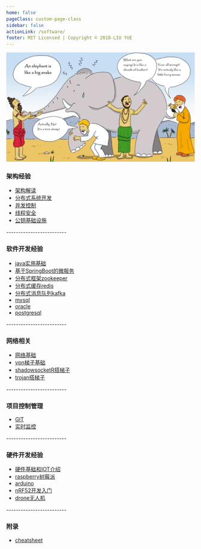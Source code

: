 ```yaml
---
home: false
pageClass: custom-page-class
sidebar: false
actionLink: /software/
footer: MIT Licensed | Copyright © 2018-LIU YUE
---
```


<img class="header" src="/docs/docs_image/software/architecture.png"/>

<div>
	<h3>架构经验</h3>
	<ul>
		<li><a href="/docs/software/highlevel/architecture" >架构解读</a></li>
		<li><a href="/docs/software/highlevel/distrubuted_system" >分布式系统开发</a></li>		
		<li><a href="/docs/software/highlevel/concurrent" >并发控制</a></li>
		<li><a href="/docs/software/highlevel/threadsafe" >线程安全</a></li>
		<li><a href="/docs/software/highlevel/publickeyinfrastructure" >公钥基础设施</a></li>
	</ul>
	<p>-------------------------</p>
	<h3>软件开发经验</h3>
	<ul>
		<li><a href="/docs/software/java" >java实用基础</a></li>
		<li><a href="/docs/software/java_spring" >基于SpringBoot的微服务</a></li>
		<li><a href="/docs/software/zookeeper" >分布式框架zookeeper</a></li>
		<li><a href="/docs/software/redis" >分布式缓存redis</a></li>
		<li><a href="/docs/software/kafka" >分布式消息队列kafka</a></li>		
		<li><a href="/docs/software/mysql" >mysql</a></li>
		<li><a href="/docs/software/oracle" >oracle</a></li>
		<li><a href="/docs/software/postgresql" >postgresql</a></li>	
	</ul>
	<p>-------------------------</p>
	<h3>网络相关</h3>
	<ul>
		<li><a href="/docs/software/network/network">网络基础</a></li>	
		<li><a href="/docs/software/network/vpn">vpn梯子基础</a></li>
		<li><a href="/docs/software/network/vpn_shadowsockr">shadowsocketR搭梯子</a></li>
		<li><a href="/docs/software/network/vpn_trojan">trojan搭梯子</a></li>	
	</ul>
	<p>-------------------------</p>
	<h3>项目控制管理</h3>
	<ul>
		<li><a href="/docs/software/project_manage/git">GIT</a></li>
		<li><a href="/docs/software/project_manage/monitor">实时监控</a></li>
	</ul>
	<p>-------------------------</p>
	<h3>硬件开发经验</h3>
	<ul>
		<li><a href="/docs/software/hardware/hardware" >硬件基础和IOT介绍</a></li>
		<li><a href="/docs/software/hardware/raspberry" >raspberry树莓派</a></li>
		<li><a href="/docs/software/hardware/arduino" >arduino</a></li>
		<li><a href="/docs/software/hardware/dk_nrf52" >nRF52开发入门</a></li>
		<li><a href="/docs/software/hardware/drone" >drone无人机</a></li>
	</ul>
	<p>-------------------------</p>
	<h3>附录</h3>
	<ul>
		<li><a href="/docs/software/cheatsheet">cheatsheet</a></li>
	</ul>
</div>

